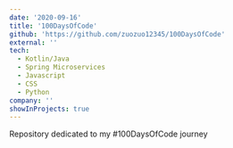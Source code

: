 ```yaml
---
date: '2020-09-16'
title: '100DaysOfCode'
github: 'https://github.com/zuozuo12345/100DaysOfCode'
external: ''
tech:
  - Kotlin/Java
  - Spring Microservices
  - Javascript
  - CSS
  - Python
company: ''
showInProjects: true
---
```


Repository dedicated to my #100DaysOfCode journey
